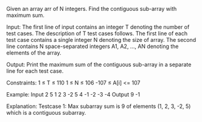 Given an array arr of N integers. Find the contiguous sub-array with maximum sum.

Input:
The first line of input contains an integer T denoting the number of test cases. The description of T test cases follows. The first line of each test case contains a single integer N denoting the size of array. The second line contains N space-separated integers A1, A2, ..., AN denoting the elements of the array.

Output:
Print the maximum sum of the contiguous sub-array in a separate line for each test case.

Constraints:
1 ≤ T ≤ 110
1 ≤ N ≤ 106
-107 ≤ A[i] <= 107

Example:
Input
2
5
1 2 3 -2 5
4
-1 -2 -3 -4
Output
9
-1

Explanation:
Testcase 1: Max subarray sum is 9 of elements (1, 2, 3, -2, 5) which is a contiguous subarray.